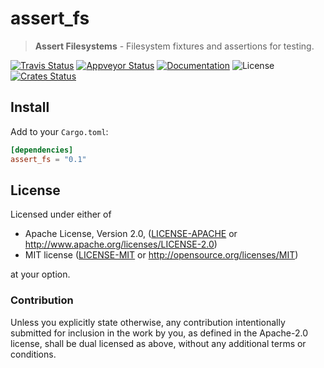 # assert_fs

> **Assert Filesystems** - Filesystem fixtures and assertions for testing.

[![Travis Status](https://travis-ci.org/assert-rs/assert_fs.svg?branch=master)](https://travis-ci.org/assert-rs/assert_fs)
[![Appveyor Status](https://ci.appveyor.com/api/projects/status/mj0bbemw47jyfwta/branch/master?svg=true)](https://ci.appveyor.com/project/epage/assert_fs/branch/master)
[![Documentation](https://img.shields.io/badge/docs-master-blue.svg)][Documentation]
![License](https://img.shields.io/crates/l/assert_fs.svg)
[![Crates Status](https://img.shields.io/crates/v/assert_fs.svg)](https://crates.io/crates/assert_fs)

## Install

Add to your `Cargo.toml`:

```toml
[dependencies]
assert_fs = "0.1"
```

## License

Licensed under either of

 * Apache License, Version 2.0, ([LICENSE-APACHE](LICENSE-APACHE) or http://www.apache.org/licenses/LICENSE-2.0)
 * MIT license ([LICENSE-MIT](LICENSE-MIT) or http://opensource.org/licenses/MIT)

at your option.

### Contribution

Unless you explicitly state otherwise, any contribution intentionally
submitted for inclusion in the work by you, as defined in the Apache-2.0
license, shall be dual licensed as above, without any additional terms or
conditions.

[Crates.io]: https://crates.io/crates/assert_fs
[Documentation]: https://docs.rs/assert_fs
